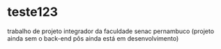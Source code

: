 # teste123
trabalho de projeto integrador da faculdade senac pernambuco (projeto ainda sem o back-end pôs ainda está em desenvolvimento)
